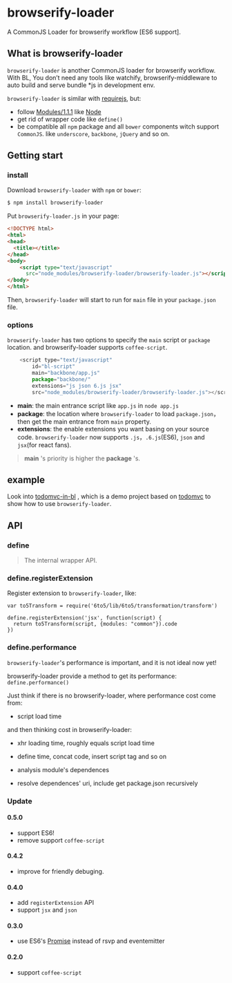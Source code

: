 browserify-loader
=================

A CommonJS Loader for browserify workflow [ES6 support].


## What is browserify-loader

`browserify-loader` is another CommonJS loader for  browserify workflow. With BL, You don’t need  any tools  like watchify, browserify-middleware to auto build and serve bundle *js in development env.

`browserify-loader` is similar  with [requirejs](http://requirejs.org/), but:

- follow [Modules/1.1.1](http://wiki.commonjs.org/wiki/Modules/1.1.1) like [Node](http://nodejs.org/)
- get rid of wrapper code like `define()`
- be compatible all `npm` package  and  all `bower` components witch support `CommonJS`. like `underscore`, `backbone`, `jQuery` and so on.

## Getting start

### install

Download `browserify-loader`  with `npm` or  `bower`:

```bash
$ npm install browserify-loader
```  

Put  `browserify-loader.js` in your page:

```html
<!DOCTYPE html>
<html>
<head>
  <title></title>
</head>
<body>
    <script type="text/javascript"
      src="node_modules/browserify-loader/browserify-loader.js"></script>
</body>
</html>
```

Then, `browserify-loader` will start to run for `main` file in your `package.json` file.

### options

`browserify-loader` has two options to specify the `main` script or `package` location. and browserify-loader supports `coffee-script`.

```javascript
    <script type="text/javascript"
        id="bl-script"
        main="backbone/app.js"
        package="backbone/"
        extensions="js json 6.js jsx"
        src="node_modules/browserify-loader/browserify-loader.js"></script>
```

- **main**: the main entrance script like `app.js` in `node app.js`
-  **package**:  the location where `browserify-loader` to load `package.json`， then get the main entrance from `main` property.
- **extensions**: the enable extensions you want basing on your source code.  `browserify-loader` now supports `.js`，`.6.js`(ES6), `json` and `jsx`(for react fans).

>  **main** 's  priority is higher the **package** 's.

## example

Look into [todomvc-in-bl](https://github.com/island205/todomvc-in-bl) , which is a demo project based on [todomvc](https://github.com/tastejs/todomvc) to show how to use `browserify-loader`.

## API

### define

> The internal wrapper API.

### define.registerExtension

Register extension to `browserify-loader`, like:

```
var to5Transform = require('6to5/lib/6to5/transformation/transform')

define.registerExtension('jsx', function(script) {
  return to5Transform(script, {modules: "common"}).code
})
```

### define.performance

`browserify-loader`'s performance is important, and it is not ideal now yet!

browserify-loader provide  a method to get its performance: `define.performance()`

Just think if there is no browserify-loader, where performance cost come from:

- script load time

and then thinking cost in browserify-loader: 

- xhr loading time,  roughly equals script load time

- define time, concat code, insert script tag and so on

- analysis module's dependences

- resolve dependences' uri, include get package.json recursively

### Update

#### 0.5.0

- support ES6!
- remove support `coffee-script`

#### 0.4.2

- improve for friendly debuging. 

#### 0.4.0

- add `registerExtension` API
- support `jsx` and `json`

#### 0.3.0

- use ES6's [Promise](https://developer.mozilla.org/en-US/docs/Web/JavaScript/Reference/Global_Objects/Promise) instead of rsvp and eventemitter

#### 0.2.0

- support `coffee-script`





